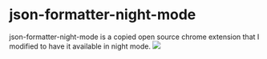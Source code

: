 # json-formatter-night-mode
json-formatter-night-mode is a copied open source chrome extension that I modified to have it available in night mode.
![](https://burkdev.com/assets/json-formatter-night-version.PNG)
